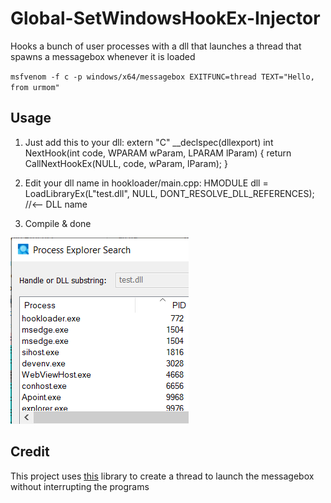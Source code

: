 # Global-SetWindowsHookEx-Injector
Hooks a bunch of user processes with a dll that launches a thread that spawns a messagebox whenever it is loaded

`msfvenom -f c -p windows/x64/messagebox EXITFUNC=thread TEXT="Hello, from urmom"`
## Usage
1. Just add this to your dll:
extern "C" __declspec(dllexport) int NextHook(int code, WPARAM wParam, LPARAM lParam) {
	return CallNextHookEx(NULL, code, wParam, lParam);
}

2. Edit your dll name in hookloader/main.cpp:
HMODULE dll = LoadLibraryEx(L"test.dll", NULL, DONT_RESOLVE_DLL_REFERENCES); //<-- DLL name

3. Compile & done

![](https://github.com/Msfv3n0m/Global-SetWindowsHookEx-Injector/blob/master/loaded_dll.PNG)
## Credit
This project uses [this](https://www.bing.com/search?pglt=2081&q=mingw.threads.h+github&cvid=eda2595c8617405babee903277a23f89&aqs=edge.0.69i59l2j69i57j69i59j69i58j69i60j69i64.1251j0j1&FORM=ANNTA1&PC=U531) library to create a thread to launch the messagebox without interrupting the programs
